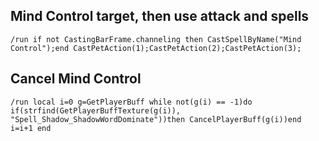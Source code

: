 ## Mind Control target, then use attack and spells
```
/run if not CastingBarFrame.channeling then CastSpellByName("Mind Control");end CastPetAction(1);CastPetAction(2);CastPetAction(3);
```


## Cancel Mind Control
```
/run local i=0 g=GetPlayerBuff while not(g(i) == -1)do if(strfind(GetPlayerBuffTexture(g(i)), "Spell_Shadow_ShadowWordDominate"))then CancelPlayerBuff(g(i))end i=i+1 end
```